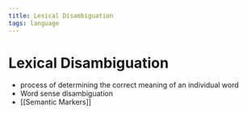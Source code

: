 ```yaml
---
title: Lexical Disambiguation
tags: language
---
```


# Lexical Disambiguation
- process of determining the correct meaning of an individual word
- Word sense disambiguation
- [[Semantic Markers]]









































































